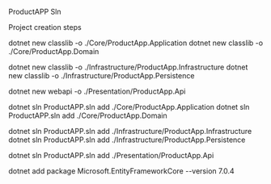 
ProductAPP Sln 









Project creation steps


dotnet new classlib -o ./Core/ProductApp.Application
dotnet new classlib -o ./Core/ProductApp.Domain

dotnet new classlib -o ./Infrastructure/ProductApp.Infrastructure
dotnet new classlib -o ./Infrastructure/ProductApp.Persistence


dotnet new webapi -o ./Presentation/ProductApp.Api

dotnet sln ProductAPP.sln add ./Core/ProductApp.Application
dotnet sln ProductAPP.sln add ./Core/ProductApp.Domain

dotnet sln ProductAPP.sln add ./Infrastructure/ProductApp.Infrastructure
dotnet sln ProductAPP.sln add ./Infrastructure/ProductApp.Persistence

dotnet sln ProductAPP.sln add ./Presentation/ProductApp.Api



dotnet add package Microsoft.EntityFrameworkCore --version 7.0.4